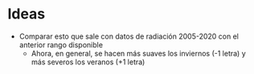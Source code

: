 # Ideas

- Comparar esto que sale con datos de radiación 2005-2020 con el anterior rango disponible
    - Ahora, en general, se hacen más suaves los inviernos (-1 letra) y más severos los veranos (+1 letra)
